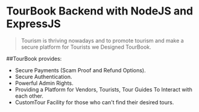 # TourBook Backend with NodeJS and ExpressJS

> Tourism is thriving nowadays and to promote tourism and make a secure platform for Tourists we Designed TourBook.

##TourBook provides:

- Secure Payments (Scam Proof and Refund Options).
- Secure Authentication.
- Powerful Admin Rights.
- Providing a Platform for Vendors, Tourists, Tour Guides To Interact with each other.
- CustomTour Facility for those who can't find their desired tours.
